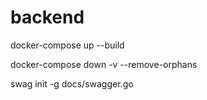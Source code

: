 # backend
docker-compose up --build

docker-compose down -v --remove-orphans

swag init -g docs/swagger.go